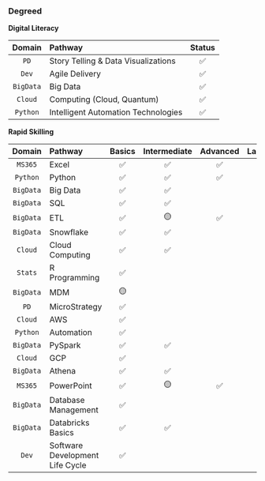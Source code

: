 ### **Degreed**

**Digital Literacy**

|**Domain**|**Pathway**|**Status**|
|:--------:|:---------|:-------------:|
| `PD` | Story Telling & Data Visualizations | ✅ |
| `Dev` | Agile Delivery | ✅ |
| `BigData` | Big Data | ✅ |
| `Cloud` | Computing (Cloud, Quantum) | ✅ |
| `Python` | Intelligent Automation Technologies | ✅ |

**Rapid Skilling**

|**Domain**|**Pathway**|**Basics**|**Intermediate**|**Advanced**|**Labs**|
|:--------:|:---------|:---------:|:---------:|:--------:|:---------:|
| `MS365` | Excel | ✅ | ✅ | ✅ | |
| `Python` | Python | ✅ | ✅ | ✅ | |
| `BigData` | Big Data | ✅ | ✅ | | |
| `BigData` | SQL | ✅ | ✅ | | |
| `BigData` | ETL | ✅ | 🟡 | ✅ | |
| `BigData` | Snowflake | ✅ | ✅ | | |
| `Cloud` | Cloud Computing | ✅ | ✅ | | |
| `Stats` | R Programming | ✅ | | | |
| `BigData` | MDM | 🟡 | | | |
| `PD` | MicroStrategy | ✅ | | | |
| `Cloud` | AWS | ✅ | | | |
| `Python` | Automation | ✅ | | | |
| `BigData` | PySpark | ✅ | ✅ | | |
| `Cloud` | GCP | ✅ | | | |
| `BigData` | Athena | ✅ | ✅ | | |
| `MS365` | PowerPoint | ✅ | 🟡 | ✅ | |
| `BigData` | Database Management | ✅ | | |
| `BigData` | Databricks Basics | ✅ | ✅ | | |
| `Dev` | Software Development Life Cycle | ✅ | | | |